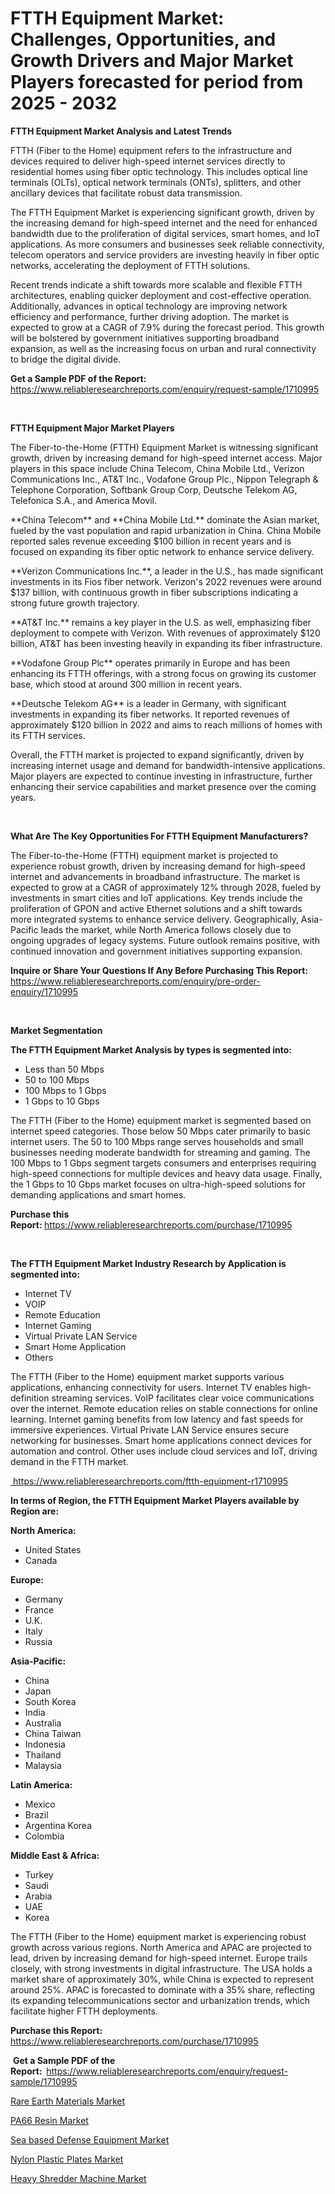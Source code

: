<p><h1>FTTH Equipment Market: Challenges, Opportunities, and Growth Drivers and Major Market Players forecasted for period from 2025 - 2032</h1></p><p><strong>FTTH Equipment Market Analysis and Latest Trends</strong></p>
<p><p>FTTH (Fiber to the Home) equipment refers to the infrastructure and devices required to deliver high-speed internet services directly to residential homes using fiber optic technology. This includes optical line terminals (OLTs), optical network terminals (ONTs), splitters, and other ancillary devices that facilitate robust data transmission. </p><p>The FTTH Equipment Market is experiencing significant growth, driven by the increasing demand for high-speed internet and the need for enhanced bandwidth due to the proliferation of digital services, smart homes, and IoT applications. As more consumers and businesses seek reliable connectivity, telecom operators and service providers are investing heavily in fiber optic networks, accelerating the deployment of FTTH solutions.</p><p>Recent trends indicate a shift towards more scalable and flexible FTTH architectures, enabling quicker deployment and cost-effective operation. Additionally, advances in optical technology are improving network efficiency and performance, further driving adoption. The market is expected to grow at a CAGR of 7.9% during the forecast period. This growth will be bolstered by government initiatives supporting broadband expansion, as well as the increasing focus on urban and rural connectivity to bridge the digital divide.</p></p>
<p><strong>Get a Sample PDF of the Report:&nbsp;</strong> <a href="https://www.reliableresearchreports.com/enquiry/request-sample/1710995?utm_campaign=117&utm_medium=2&utm_source=Github&utm_content=ia&utm_term=10012025&utm_id=ftth-equipment">https://www.reliableresearchreports.com/enquiry/request-sample/1710995</a></p>
<p>&nbsp;</p>
<p><strong>FTTH Equipment Major Market Players</strong></p>
<p><p>The Fiber-to-the-Home (FTTH) Equipment Market is witnessing significant growth, driven by increasing demand for high-speed internet access. Major players in this space include China Telecom, China Mobile Ltd., Verizon Communications Inc., AT&T Inc., Vodafone Group Plc., Nippon Telegraph & Telephone Corporation, Softbank Group Corp, Deutsche Telekom AG, Telefonica S.A., and America Movil.</p><p>**China Telecom** and **China Mobile Ltd.** dominate the Asian market, fueled by the vast population and rapid urbanization in China. China Mobile reported sales revenue exceeding $100 billion in recent years and is focused on expanding its fiber optic network to enhance service delivery.</p><p>**Verizon Communications Inc.**, a leader in the U.S., has made significant investments in its Fios fiber network. Verizon's 2022 revenues were around $137 billion, with continuous growth in fiber subscriptions indicating a strong future growth trajectory.</p><p>**AT&T Inc.** remains a key player in the U.S. as well, emphasizing fiber deployment to compete with Verizon. With revenues of approximately $120 billion, AT&T has been investing heavily in expanding its fiber infrastructure.</p><p>**Vodafone Group Plc** operates primarily in Europe and has been enhancing its FTTH offerings, with a strong focus on growing its customer base, which stood at around 300 million in recent years.</p><p>**Deutsche Telekom AG** is a leader in Germany, with significant investments in expanding its fiber networks. It reported revenues of approximately $120 billion in 2022 and aims to reach millions of homes with its FTTH services.</p><p>Overall, the FTTH market is projected to expand significantly, driven by increasing internet usage and demand for bandwidth-intensive applications. Major players are expected to continue investing in infrastructure, further enhancing their service capabilities and market presence over the coming years.</p></p>
<p>&nbsp;</p>
<p><strong>What Are The Key Opportunities For FTTH Equipment Manufacturers?</strong></p>
<p><p>The Fiber-to-the-Home (FTTH) equipment market is projected to experience robust growth, driven by increasing demand for high-speed internet and advancements in broadband infrastructure. The market is expected to grow at a CAGR of approximately 12% through 2028, fueled by investments in smart cities and IoT applications. Key trends include the proliferation of GPON and active Ethernet solutions and a shift towards more integrated systems to enhance service delivery. Geographically, Asia-Pacific leads the market, while North America follows closely due to ongoing upgrades of legacy systems. Future outlook remains positive, with continued innovation and government initiatives supporting expansion.</p></p>
<p><strong>Inquire or Share Your Questions If Any Before Purchasing This Report:</strong> <a href="https://www.reliableresearchreports.com/enquiry/pre-order-enquiry/1710995?utm_campaign=117&utm_medium=2&utm_source=Github&utm_content=ia&utm_term=10012025&utm_id=ftth-equipment">https://www.reliableresearchreports.com/enquiry/pre-order-enquiry/1710995</a></p>
<p>&nbsp;</p>
<p><strong>Market Segmentation</strong></p>
<p><strong>The FTTH Equipment Market Analysis by types is segmented into:</strong></p>
<p><ul><li>Less than 50 Mbps</li><li>50 to 100 Mbps</li><li>100 Mbps to 1 Gbps</li><li>1 Gbps to 10 Gbps</li></ul></p>
<p><p>The FTTH (Fiber to the Home) equipment market is segmented based on internet speed categories. Those below 50 Mbps cater primarily to basic internet users. The 50 to 100 Mbps range serves households and small businesses needing moderate bandwidth for streaming and gaming. The 100 Mbps to 1 Gbps segment targets consumers and enterprises requiring high-speed connections for multiple devices and heavy data usage. Finally, the 1 Gbps to 10 Gbps market focuses on ultra-high-speed solutions for demanding applications and smart homes.</p></p>
<p><strong>Purchase this Report:&nbsp;</strong><a href="https://www.reliableresearchreports.com/purchase/1710995?utm_campaign=117&utm_medium=2&utm_source=Github&utm_content=ia&utm_term=10012025&utm_id=ftth-equipment">https://www.reliableresearchreports.com/purchase/1710995</a></p>
<p>&nbsp;</p>
<p><strong>The FTTH Equipment Market Industry Research by Application is segmented into:</strong></p>
<p><ul><li>Internet TV</li><li>VOIP</li><li>Remote Education</li><li>Internet Gaming</li><li>Virtual Private LAN Service</li><li>Smart Home Application</li><li>Others</li></ul></p>
<p><p>The FTTH (Fiber to the Home) equipment market supports various applications, enhancing connectivity for users. Internet TV enables high-definition streaming services. VoIP facilitates clear voice communications over the internet. Remote education relies on stable connections for online learning. Internet gaming benefits from low latency and fast speeds for immersive experiences. Virtual Private LAN Service ensures secure networking for businesses. Smart home applications connect devices for automation and control. Other uses include cloud services and IoT, driving demand in the FTTH market.</p></p>
<p><a href="https://www.reliableresearchreports.com/ftth-equipment-r1710995?utm_campaign=117&utm_medium=2&utm_source=Github&utm_content=ia&utm_term=10012025&utm_id=ftth-equipment">&nbsp;https://www.reliableresearchreports.com/ftth-equipment-r1710995</a></p>
<p><strong>In terms of Region, the FTTH Equipment Market Players available by Region are:</strong></p>
<p>
    <p> <strong> North America: </strong>
        <ul>
            <li>United States</li>
            <li>Canada</li>
        </ul>
        </p> 
    <p> <strong> Europe: </strong>
        <ul>
            <li>Germany</li>
            <li>France</li>
            <li>U.K.</li>
            <li>Italy</li>
            <li>Russia</li>
        </ul>
        </p> 
    <p> <strong> Asia-Pacific: </strong>
        <ul>
            <li>China</li>
            <li>Japan</li>
            <li>South Korea</li>
            <li>India</li>
            <li>Australia</li>
            <li>China Taiwan</li>
            <li>Indonesia</li>
            <li>Thailand</li>
            <li>Malaysia</li>
        </ul>
        </p> 
    <p> <strong> Latin America: </strong>
        <ul>
            <li>Mexico</li>
            <li>Brazil</li>
            <li>Argentina Korea</li>
            <li>Colombia</li>
        </ul>
        </p> 
    <p> <strong> Middle East & Africa: </strong>
        <ul>
            <li>Turkey</li>
            <li>Saudi</li>
            <li>Arabia</li>
            <li>UAE</li>
            <li>Korea</li>
        </ul>
    </p>
    </p>
<p><p>The FTTH (Fiber to the Home) equipment market is experiencing robust growth across various regions. North America and APAC are projected to lead, driven by increasing demand for high-speed internet. Europe trails closely, with strong investments in digital infrastructure. The USA holds a market share of approximately 30%, while China is expected to represent around 25%. APAC is forecasted to dominate with a 35% share, reflecting its expanding telecommunications sector and urbanization trends, which facilitate higher FTTH deployments.</p></p>
<p><strong>Purchase this Report: </strong><a href="https://www.reliableresearchreports.com/purchase/1710995?utm_campaign=117&utm_medium=2&utm_source=Github&utm_content=ia&utm_term=10012025&utm_id=ftth-equipment">https://www.reliableresearchreports.com/purchase/1710995</a></p>
<p>&nbsp;<strong>Get a Sample PDF of the Report:&nbsp;&nbsp;</strong><a href="https://www.reliableresearchreports.com/enquiry/request-sample/1710995?utm_campaign=117&utm_medium=2&utm_source=Github&utm_content=ia&utm_term=10012025&utm_id=ftth-equipment">https://www.reliableresearchreports.com/enquiry/request-sample/1710995</a></p>
<p><strong></strong></p>
<p><p><a href="https://github.com/HobertDavis43/Market-Research-Report-List-1/blob/main/rare-earth-materials-market.md?utm_campaign=117&utm_medium=2&utm_source=Github&utm_content=ia&utm_term=10012025&utm_id=ftth-equipment">Rare Earth Materials Market</a></p><p><a href="https://github.com/AlisaRowe24/Market-Research-Report-List-1/blob/main/pa66-resin-market.md?utm_campaign=117&utm_medium=2&utm_source=Github&utm_content=ia&utm_term=10012025&utm_id=ftth-equipment">PA66 Resin Market</a></p><p><a href="https://github.com/arvelm4nthig/Market-Research-Report-List-1/blob/main/sea-based-defense-equipment-market.md?utm_campaign=117&utm_medium=2&utm_source=Github&utm_content=ia&utm_term=10012025&utm_id=ftth-equipment">Sea based Defense Equipment Market</a></p><p><a href="https://github.com/AshikRahman991/Market-Research-Report-List-1/blob/main/nylon-plastic-plates-market.md?utm_campaign=117&utm_medium=2&utm_source=Github&utm_content=ia&utm_term=10012025&utm_id=ftth-equipment">Nylon Plastic Plates Market</a></p><p><a href="https://github.com/jaquelynhasenaue8/Market-Research-Report-List-1/blob/main/heavy-shredder-machine-market.md?utm_campaign=117&utm_medium=2&utm_source=Github&utm_content=ia&utm_term=10012025&utm_id=ftth-equipment">Heavy Shredder Machine Market</a></p></p>